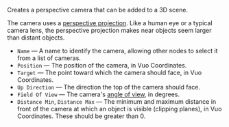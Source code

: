 Creates a perspective camera that can be added to a 3D scene. 

The camera uses a [perspective projection](http://en.wikipedia.org/wiki/Graphical_projection). Like a human eye or a typical camera lens, the perspective projection makes near objects seem larger than distant objects. 

   - `Name` — A name to identify the camera, allowing other nodes to select it from a list of cameras. 
   - `Position` — The position of the camera, in Vuo Coordinates. 
   - `Target` — The point toward which the camera should face, in Vuo Coordinates.
   - `Up Direction` — The direction the top of the camera should face.
   - `Field Of View` — The camera's [angle of view](http://en.wikipedia.org/wiki/Angle_of_view), in degrees. 
   - `Distance Min`, `Distance Max` — The minimum and maximum distance in front of the camera at which an object is visible (clipping planes), in Vuo Coordinates. These should be greater than 0. 
